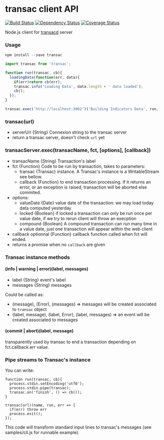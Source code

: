 transac client API
==================

[![Build Status](https://travis-ci.org/redpelicans/transac.svg?branch=transac2)](https://travis-ci.org/redpelicans/transac)
[![Dependency Status](https://david-dm.org/redpelicans/transac/transac2.svg)](https://david-dm.org/redpelicans/transac/transac2)
[![Coverage Status](https://coveralls.io/repos/redpelicans/transac/badge.png?branch=transac2)](https://coveralls.io/r/redpelicans/transac?branch=transac2)


Node.js client for [transacd](https://github.com/redpelicans/transacd.git) server


### Usage

```javascript 
npm install --save transac

import transac from 'transac';

function run(transac, cb){
  loadingData(function(err, data){
    if(err)return cb(err);
    transac.info('Loading Data', data.length + ' data loaded');
    cb();
  });
}

transac.exec('http://localhost:3002')('Building Indicators Data', run, {locked: false});
```
### transac(url)
* serverUrl {String} Connexion string to the transac server
* return a transac server, doesn't check `url` yet

### transacServer.exec(transacName, fct, [options], [callback])

* transacName {String} Transaction's label
* fct {Function} Code to be run by transaction, takes to parameters: 
  * transac {Transac} instance. A Transac's instance is a WritableStream see bellow.
  * callback {Function} to end transaction processing. If it returns an error, or an exception is raised, transaction will be aborted else commited.
* options:
  * valueDate {Date} value date of the transaction: we may load today data computed yesterday
  * locked {Boolean} if locked a transaction can only be run once per value date, if we try to rerun client will throw an execption
  * compound {Boolean} A compound transaction can run many time in a value date, just one transaction will appear within the web client
* callback optionnal {Function} callback function called when fct will ended. 
* returns a promise when no `callback` are given

### Transac instance methods

#### (info | warning | error)(label, messages)

* label {String} event's label
* messages {String} messages 

Could be called as: 

* (message), (Error), (messages) => messages will be created associated to `transac` object
* (label, message), (label, Error), (label, messages) => an event will be created associated to messages


#### (commit | abort)(label, message)

transparently used by transac to end a transaction depending on fct.callback.err value.


### Pipe streams to Transac's instance

You can write:


```
function run(transac, cb){
  process.stdin.setEncoding('utf8');
  process.stdin.pipe(transac);
  transac.on('finish', () => cb());
}

transac(url)(name, run, err => {
  if(err) throw err
  process.exit();
});
```

This code will transform standard input lines to transac's messages (see samples/cli.js for runnable example).
